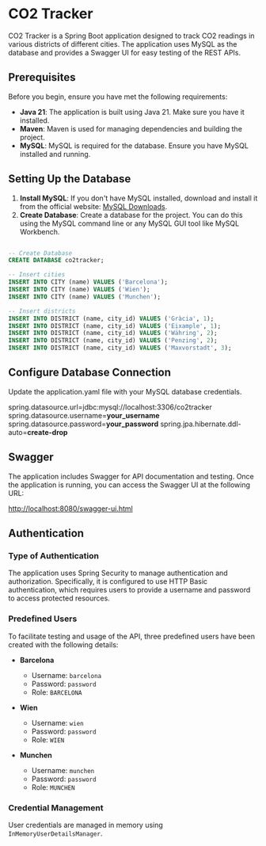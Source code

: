 # CO2 Tracker

CO2 Tracker is a Spring Boot application designed to track CO2 readings in various districts of different cities. The application uses MySQL as the database and provides a Swagger UI for easy testing of the REST APIs.

## Prerequisites

Before you begin, ensure you have met the following requirements:

- **Java 21**: The application is built using Java 21. Make sure you have it installed.
- **Maven**: Maven is used for managing dependencies and building the project.
- **MySQL**: MySQL is required for the database. Ensure you have MySQL installed and running.

## Setting Up the Database

1. **Install MySQL**: If you don't have MySQL installed, download and install it from the official website: [MySQL Downloads](https://dev.mysql.com/downloads/).
2. **Create Database**: Create a database for the project. You can do this using the MySQL command line or any MySQL GUI tool like MySQL Workbench.

```sql

-- Create Database
CREATE DATABASE co2tracker;

-- Insert cities
INSERT INTO CITY (name) VALUES ('Barcelona');
INSERT INTO CITY (name) VALUES ('Wien');
INSERT INTO CITY (name) VALUES ('Munchen');

-- Insert districts
INSERT INTO DISTRICT (name, city_id) VALUES ('Gràcia', 1);
INSERT INTO DISTRICT (name, city_id) VALUES ('Eixample', 1);
INSERT INTO DISTRICT (name, city_id) VALUES ('Währing', 2);
INSERT INTO DISTRICT (name, city_id) VALUES ('Penzing', 2);
INSERT INTO DISTRICT (name, city_id) VALUES ('Maxvorstadt', 3);
```

## Configure Database Connection

Update the application.yaml file with your MySQL database credentials.

spring.datasource.url=jdbc:mysql://localhost:3306/co2tracker
spring.datasource.username=**your_username**
spring.datasource.password=**your_password**
spring.jpa.hibernate.ddl-auto=**create-drop**

## Swagger
The application includes Swagger for API documentation and testing. Once the application is running, you can access the Swagger UI at the following URL:

[http://localhost:8080/swagger-ui.html](http://localhost:8080/swagger-ui.html)

## Authentication

### Type of Authentication
The application uses Spring Security to manage authentication and authorization. Specifically, it is configured to use HTTP Basic authentication, which requires users to provide a username and password to access protected resources.

### Predefined Users
To facilitate testing and usage of the API, three predefined users have been created with the following details:

- **Barcelona**
  - Username: `barcelona`
  - Password: `password`
  - Role: `BARCELONA`

- **Wien**
  - Username: `wien`
  - Password: `password`
  - Role: `WIEN`

- **Munchen**
  - Username: `munchen`
  - Password: `password`
  - Role: `MUNCHEN`

### Credential Management
User credentials are managed in memory using `InMemoryUserDetailsManager`.
